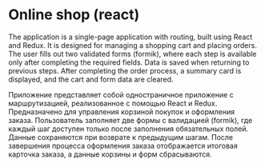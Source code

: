 # Online shop (react)

The application is a single-page application with routing, built using React and Redux.
It is designed for managing a shopping cart and placing orders.
The user fills out two validated forms (formik), where each step is available only after completing the required fields.
Data is saved when returning to previous steps.
After completing the order process, a summary card is displayed, and the cart and form data are cleared.

Приложение представляет собой одностраничное приложение с маршрутизацией, реализованное с помощью React и Redux.
Предназначено для управления корзиной покупок и оформления заказа.
Пользователь заполняет две формы с валидацией (formik), где каждый шаг доступен только после заполнения обязательных полей. Данные сохраняются при возврате к предыдущим шагам.
После завершения процесса оформления заказа отображается итоговая карточка заказа, а данные корзины и форм сбрасываются.


